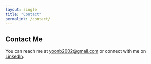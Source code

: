 ```yaml
---
layout: single
title: "Contact"
permalink: /contact/
---
```


## Contact Me

You can reach me at [yoonb2002@gmail.com](mailto:yoonb2002@gmail.com) or connect with me on [LinkedIn](https://linkedin.com/in/benyoon).
